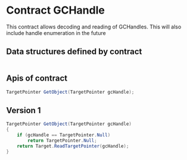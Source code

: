 # Contract GCHandle

This contract allows decoding and reading of GCHandles. This will also include handle enumeration in the future

## Data structures defined by contract
``` csharp
```

## Apis of contract
``` csharp
TargetPointer GetObject(TargetPointer gcHandle);
```

## Version 1

``` csharp
TargetPointer GetObject(TargetPointer gcHandle)
{
    if (gcHandle == TargetPointer.Null)
        return TargetPointer.Null;
    return Target.ReadTargetPointer(gcHandle);
}
```
